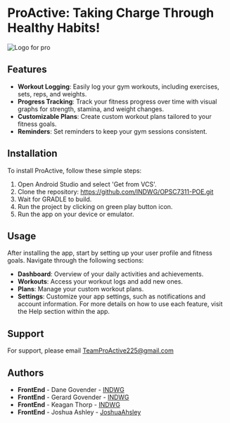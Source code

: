 # ProActive: Taking Charge Through Healthy Habits!
![Logo for pro](https://github.com/INDWG/OPSC7311-POE/assets/92745810/cca305bd-a969-4e85-af20-0d17f394f95a)

## Features

- **Workout Logging**: Easily log your gym workouts, including exercises, sets, reps, and weights.
- **Progress Tracking**: Track your fitness progress over time with visual graphs for strength, stamina, and weight changes.
- **Customizable Plans**: Create custom workout plans tailored to your fitness goals.
- **Reminders**: Set reminders to keep your gym sessions consistent.

## Installation

To install ProActive, follow these simple steps:

1. Open Android Studio and select 'Get from VCS'.
2. Clone the repository: https://github.com/INDWG/OPSC7311-POE.git
3. Wait for GRADLE to build.
4. Run the project by clicking on green play button icon.
5. Run the app on your device or emulator.

## Usage

After installing the app, start by setting up your user profile and fitness goals. Navigate through the following sections:

- **Dashboard**: Overview of your daily activities and achievements.
- **Workouts**: Access your workout logs and add new ones.
- **Plans**: Manage your custom workout plans.
- **Settings**: Customize your app settings, such as notifications and account information.
For more details on how to use each feature, visit the Help section within the app.

## Support

For support, please email TeamProActive225@gmail.com

## Authors

- **FrontEnd** - Dane Govender - [INDWG](https://github.com/INDWG)
- **FrontEnd** - Gerard Govender - [INDWG]()
- **FrontEnd** - Keagan Thorp - [INDWG]()
- **FrontEnd** - Joshua Ashley - [JoshuaAhsley](https://github.com/JoshuaAshley)
